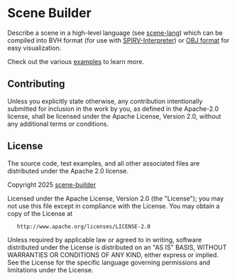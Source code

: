 # Scene Builder

Describe a scene in a high-level language (see [scene-lang](examples/scene-lang.md)) which can be compiled into BVH
format (for use with [SPIRV-Interpreter](https://github.com/mmoult/SPIRV-Interpreter)) or
[OBJ format](https://en.wikipedia.org/wiki/Wavefront_.obj_file) for easy visualization.

Check out the various [examples](examples) to learn more.

## Contributing
Unless you explicitly state otherwise, any contribution intentionally submitted for inclusion in the work by you, as
defined in the Apache-2.0 license, shall be licensed under the Apache License, Version 2.0, without any additional
terms or conditions.

## License
The source code, test examples, and all other associated files are distributed under the Apache 2.0 license.

   Copyright 2025 [scene-builder](https://github.com/mmoult/scene-builder)

   Licensed under the Apache License, Version 2.0 (the "License");
   you may not use this file except in compliance with the License.
   You may obtain a copy of the License at

       http://www.apache.org/licenses/LICENSE-2.0

   Unless required by applicable law or agreed to in writing, software
   distributed under the License is distributed on an "AS IS" BASIS,
   WITHOUT WARRANTIES OR CONDITIONS OF ANY KIND, either express or implied.
   See the License for the specific language governing permissions and
   limitations under the License.
